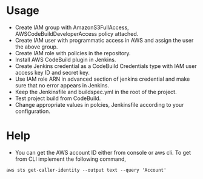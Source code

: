 # Usage

* Create IAM group with  AmazonS3FullAccess, AWSCodeBuildDeveloperAccess  policy attached.
* Create IAM user with programmatic access in AWS and assign the user the above group.
* Create IAM role with policies in the repository.
* Install AWS CodeBuild plugin in Jenkins.
* Create Jenkins credential as a CodeBuild Credentials type with IAM user access key ID and secret key.
* Use IAM role ARN in advanced section of jenkins credential and make sure that no error appears in Jenkins.
* Keep the Jenkinsfile and buildspec.yml in the root of the project.
* Test project build from CodeBuild.
* Change appropriate values in polcies, Jenkinsfile according to your configuration.

# Help

* You can get the AWS account ID either from console or aws cli. To get from CLI implement the following command,

```shell
aws sts get-caller-identity --output text --query 'Account'
```

